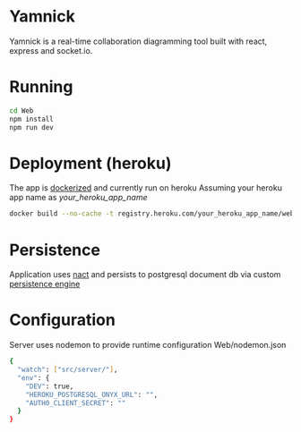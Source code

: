 # Yamnick

Yamnick is a real-time collaboration diagramming tool built with react, express and socket.io. 

# Running

```sh
cd Web
npm install
npm run dev
```

# Deployment (heroku)

The app is [dockerized] and currently run on heroku
Assuming your heroku app name as _your_heroku_app_name_

```sh
docker build --no-cache -t registry.heroku.com/your_heroku_app_name/web . && docker image prune -f && heroku container:push web -a your_heroku_app_name && heroku container:release web -a your_heroku_app_name
```

# Persistence

Application uses [nact] and persists to postgresql document db via custom [persistence engine]

# Configuration

Server uses nodemon to provide runtime configuration
Web/nodemon.json

```sh
{
  "watch": ["src/server/"],
  "env": {
    "DEV": true,
    "HEROKU_POSTGRESQL_ONYX_URL": "",
    "AUTH0_CLIENT_SECRET": ""
  }
}
```

[persistence engine]: <https://github.com/detoix/yamnick/blob/master/Web/src/server/persistence.js>
[nact]: <https://nact.io>
[dockerized]: <https://github.com/detoix/yamnick/blob/master/Web/Dockerfile>